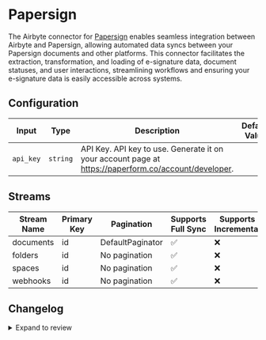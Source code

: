 # Papersign
The Airbyte connector for [Papersign](https://paperform.co/products/papersign/) enables seamless integration between Airbyte and Papersign, allowing automated data syncs between your Papersign documents and other platforms. This connector facilitates the extraction, transformation, and loading of e-signature data, document statuses, and user interactions, streamlining workflows and ensuring your e-signature data is easily accessible across systems.

## Configuration

| Input | Type | Description | Default Value |
|-------|------|-------------|---------------|
| `api_key` | `string` | API Key. API key to use. Generate it on your account page at https://paperform.co/account/developer. |  |

## Streams
| Stream Name | Primary Key | Pagination | Supports Full Sync | Supports Incremental |
|-------------|-------------|------------|---------------------|----------------------|
| documents | id | DefaultPaginator | ✅ |  ❌  |
| folders | id | No pagination | ✅ |  ❌  |
| spaces | id | No pagination | ✅ |  ❌  |
| webhooks | id | No pagination | ✅ |  ❌  |

## Changelog

<details>
  <summary>Expand to review</summary>

| Version          | Date              | Pull Request | Subject        |
|------------------|-------------------|--------------|----------------|
| 0.0.39 | 2025-10-29 | [69034](https://github.com/airbytehq/airbyte/pull/69034) | Update dependencies |
| 0.0.38 | 2025-10-21 | [68312](https://github.com/airbytehq/airbyte/pull/68312) | Update dependencies |
| 0.0.37 | 2025-10-14 | [67727](https://github.com/airbytehq/airbyte/pull/67727) | Update dependencies |
| 0.0.36 | 2025-10-07 | [67351](https://github.com/airbytehq/airbyte/pull/67351) | Update dependencies |
| 0.0.35 | 2025-09-30 | [66388](https://github.com/airbytehq/airbyte/pull/66388) | Update dependencies |
| 0.0.34 | 2025-09-09 | [65795](https://github.com/airbytehq/airbyte/pull/65795) | Update dependencies |
| 0.0.33 | 2025-08-23 | [65183](https://github.com/airbytehq/airbyte/pull/65183) | Update dependencies |
| 0.0.32 | 2025-08-09 | [64771](https://github.com/airbytehq/airbyte/pull/64771) | Update dependencies |
| 0.0.31 | 2025-08-02 | [64209](https://github.com/airbytehq/airbyte/pull/64209) | Update dependencies |
| 0.0.30 | 2025-07-26 | [63854](https://github.com/airbytehq/airbyte/pull/63854) | Update dependencies |
| 0.0.29 | 2025-07-19 | [63383](https://github.com/airbytehq/airbyte/pull/63383) | Update dependencies |
| 0.0.28 | 2025-07-12 | [63231](https://github.com/airbytehq/airbyte/pull/63231) | Update dependencies |
| 0.0.27 | 2025-07-05 | [62571](https://github.com/airbytehq/airbyte/pull/62571) | Update dependencies |
| 0.0.26 | 2025-06-28 | [62360](https://github.com/airbytehq/airbyte/pull/62360) | Update dependencies |
| 0.0.25 | 2025-06-21 | [61882](https://github.com/airbytehq/airbyte/pull/61882) | Update dependencies |
| 0.0.24 | 2025-06-14 | [60481](https://github.com/airbytehq/airbyte/pull/60481) | Update dependencies |
| 0.0.23 | 2025-05-10 | [60106](https://github.com/airbytehq/airbyte/pull/60106) | Update dependencies |
| 0.0.22 | 2025-05-03 | [59457](https://github.com/airbytehq/airbyte/pull/59457) | Update dependencies |
| 0.0.21 | 2025-04-27 | [59072](https://github.com/airbytehq/airbyte/pull/59072) | Update dependencies |
| 0.0.20 | 2025-04-19 | [58488](https://github.com/airbytehq/airbyte/pull/58488) | Update dependencies |
| 0.0.19 | 2025-04-12 | [57887](https://github.com/airbytehq/airbyte/pull/57887) | Update dependencies |
| 0.0.18 | 2025-04-05 | [57351](https://github.com/airbytehq/airbyte/pull/57351) | Update dependencies |
| 0.0.17 | 2025-03-29 | [56723](https://github.com/airbytehq/airbyte/pull/56723) | Update dependencies |
| 0.0.16 | 2025-03-22 | [56207](https://github.com/airbytehq/airbyte/pull/56207) | Update dependencies |
| 0.0.15 | 2025-03-08 | [55558](https://github.com/airbytehq/airbyte/pull/55558) | Update dependencies |
| 0.0.14 | 2025-03-01 | [55003](https://github.com/airbytehq/airbyte/pull/55003) | Update dependencies |
| 0.0.13 | 2025-02-23 | [54608](https://github.com/airbytehq/airbyte/pull/54608) | Update dependencies |
| 0.0.12 | 2025-02-15 | [53949](https://github.com/airbytehq/airbyte/pull/53949) | Update dependencies |
| 0.0.11 | 2025-02-08 | [53463](https://github.com/airbytehq/airbyte/pull/53463) | Update dependencies |
| 0.0.10 | 2025-02-01 | [53020](https://github.com/airbytehq/airbyte/pull/53020) | Update dependencies |
| 0.0.9 | 2025-01-25 | [52507](https://github.com/airbytehq/airbyte/pull/52507) | Update dependencies |
| 0.0.8 | 2025-01-18 | [51881](https://github.com/airbytehq/airbyte/pull/51881) | Update dependencies |
| 0.0.7 | 2025-01-11 | [51316](https://github.com/airbytehq/airbyte/pull/51316) | Update dependencies |
| 0.0.6 | 2024-12-28 | [50691](https://github.com/airbytehq/airbyte/pull/50691) | Update dependencies |
| 0.0.5 | 2024-12-21 | [50272](https://github.com/airbytehq/airbyte/pull/50272) | Update dependencies |
| 0.0.4 | 2024-12-14 | [49696](https://github.com/airbytehq/airbyte/pull/49696) | Update dependencies |
| 0.0.3 | 2024-12-12 | [49361](https://github.com/airbytehq/airbyte/pull/49361) | Update dependencies |
| 0.0.2 | 2024-12-11 | [49105](https://github.com/airbytehq/airbyte/pull/49105) | Starting with this version, the Docker image is now rootless. Please note that this and future versions will not be compatible with Airbyte versions earlier than 0.64 |
| 0.0.1 | 2024-11-08 | | Initial release by [@parthiv11](https://github.com/parthiv11) via Connector Builder |

</details>
